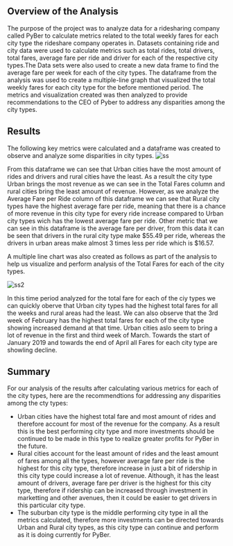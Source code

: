 ## Overview of the Analysis
The purpose of the project was to analyze data for a ridesharing company called PyBer to calculate metrics related to the total weekly fares for each city type the rideshare company operates in. Datasets containing ride and city data were used to calculate metrics such as total rides, total drivers, total fares, average fare per ride and driver for each of the respective city types.The Data sets were also used to create a new data frame to find the average fare per week for each of the city types. The dataframe from the analysis was used to create a multiple-line graph that visualized the total weekly fares for each city type for the before mentioned period. The metrics and visualization created was then analyzed to provide recommendations to the CEO of Pyber to address any disparities among the city types.

## Results
The following key metrics were calculated and a dataframe was created to observe and analyze some disparities in city types.
![ss](https://user-images.githubusercontent.com/111541268/191599743-c2f6990e-842e-4b67-992d-5c4a11a0138b.png)



From this dataframe we can see that Urban cities have the most amount of rides and drivers and rural cities have the least. As a result the city type Urban brings the most revenue as we can see in the Total Fares column and rural cities bring the least amount of revenue. However, as we analyze the Average Fare per Ride column of this dataframe we can see that Rural city types have the highest average fare per ride, meaning that there is a chance of more revenue in this city type for every ride increase compared to Urban city types wich has the lowest average fare per ride. Other metric that we can see in this dataframe is the average fare per driver, from this data it can be seen that drivers in the rural city type make $55.49 per ride, whereas the drivers in urban areas make almost 3 times less per ride which is $16.57.

A multiple line chart was also created as follows as part of the analysis to help us visualize and perform analysis of the Total Fares for each of the city types.

![ss2](https://user-images.githubusercontent.com/111541268/191599791-5b05ef60-0c5d-4f73-9fee-b3d96ad95078.png)


In this time period analyzed for the total fare for each of the ciy types we can quickly oberve that Urban city types had the highest total fares for all the weeks and rural areas had the least. We can also observe that the 3rd week of February has the highest total fares for each of the city type showing increased demand at that time. Urban cities aslo seem to bring a lot of revenue in the first and third week of March. Towards the start of January 2019 and towards the end of April all Fares for each city type are showling decline.

## Summary
For our analysis of the results after calculating various metrics for each of the city types, here are the recommendtions for addressing any disparities among the cty types:

* Urban cities have the highest total fare and most amount of rides and therefore account for most of the revenue for the company. As a result this is the best performing city type and more investments should be continued to be made in this type to realize greater profits for PyBer in the future.
* Rural cities account for the least amount of rides and the least amount of fares among all the types, however average fare per ride is the highest for this city type, therefore increase in just a bit of ridership in this city type could increase a lot of revenue. Although, it has the least amount of drivers, average fare per driver is the highest for this city type, therefore if ridership can be increased through investment in marketting and other avenues, then it could be easier to get drivers in this particular city type.
* The suburban city type is the middle performing city type in all the metrics calculated, therefore more investments can be directed towards Urban and Rural city types, as this city type can continue and perform as it is doing currently for PyBer.
